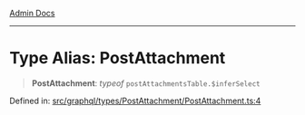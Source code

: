 [Admin Docs](/)

***

# Type Alias: PostAttachment

> **PostAttachment**: *typeof* `postAttachmentsTable.$inferSelect`

Defined in: [src/graphql/types/PostAttachment/PostAttachment.ts:4](https://github.com/NishantSinghhhhh/talawa-api/blob/f689e29732f10b6ae99c0bb4da8790277c8377f0/src/graphql/types/PostAttachment/PostAttachment.ts#L4)
